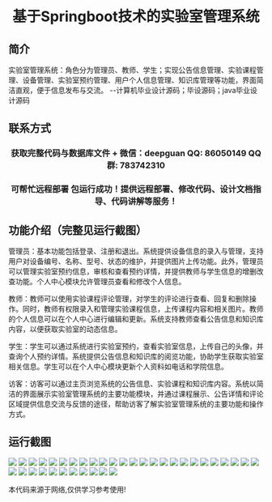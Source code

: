 <p><h1 align="center">基于Springboot技术的实验室管理系统</h1></p>

## 简介
实验室管理系统：角色分为管理员、教师、学生；实现公告信息管理、实验课程管理、设备管理、实验室预约管理、用户个人信息管理、知识库管理等功能，界面简洁直观，便于信息发布与交流。    --计算机毕业设计源码；毕设源码；java毕业设计源码


## 联系方式
<p><h3 align="center">获取完整代码与数据库文件 + 微信：deepguan QQ: 86050149 QQ群: 783742310</h3></p>
<p><h3 align="center">可帮忙远程部署 包运行成功！提供远程部署、修改代码、设计文档指导、代码讲解等服务！</h3></p>

## 功能介绍（完整见运行截图）
管理员：基本功能包括登录、注册和退出。系统提供设备信息的录入与管理，支持用户对设备编号、名称、型号、状态的维护，并提供图片上传功能。此外，管理员可以管理实验室预约信息，审核和查看预约详情，并提供教师与学生信息的增删改查功能。个人中心模块允许管理员查看和修改个人信息。

教师：教师可以使用实验课程评论管理，对学生的评论进行查看、回复和删除操作。同时，教师有权限录入和管理实验课程信息，上传课程内容和相关图片。教师的个人信息可以在个人中心进行编辑和更新。系统支持教师查看公告信息和知识库内容，以便获取实验室的动态信息。

学生：学生可以通过系统进行实验室预约，查看实验室信息，上传自己的头像，并查询个人预约详情。系统提供公告信息和知识库的阅览功能，协助学生获取实验室相关信息。学生可以在个人中心模块更新个人资料如电话和学院信息。

访客：访客可以通过主页浏览系统的公告信息、实验课程和知识库内容。系统以简洁的界面展示实验室管理系统的主要功能模块，并通过课程展示、公告详情和评论区域提供信息交流与反馈的途径，帮助访客了解实验室管理系统的主要功能和操作方式。


## 运行截图
![](img/001.jpg)
![](img/002.jpg)
![](img/003.jpg)
![](img/004.jpg)
![](img/005.jpg)
![](img/006.jpg)
![](img/007.jpg)
![](img/008.jpg)
![](img/009.jpg)
![](img/010.jpg)
![](img/011.jpg)
![](img/012.jpg)
![](img/013.jpg)
![](img/014.jpg)
![](img/015.jpg)
![](img/016.jpg)
![](img/017.jpg)
![](img/018.jpg)
![](img/019.jpg)
![](img/020.jpg)
![](img/021.jpg)
![](img/022.jpg)
![](img/023.jpg)
![](img/024.jpg)
![](img/025.jpg)
![](img/026.jpg)
![](img/027.jpg)
![](img/028.jpg)
![](img/029.jpg)
![](img/030.jpg)
![](img/031.jpg)
![](img/032.jpg)
![](img/033.jpg)
![](img/034.jpg)
![](img/035.jpg)
![](img/036.jpg)

<p>本代码来源于网络,仅供学习参考使用!</p>
